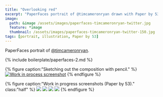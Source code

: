```yaml
---
title: "Overlooking red"
excerpt: "PaperFaces portrait of @timcameronryan drawn with Paper by 53 on an iPad."
image: 
  path: &image /assets/images/paperfaces-timcameronryan-twitter.jpg 
  feature: *image
  thumbnail: /assets/images/paperfaces-timcameronryan-twitter-150.jpg
tags: [portrait, illustration, Paper by 53]
---
```


PaperFaces portrait of [@timcameronryan](https://twitter.com/timcameronryan).

{% include boilerplate/paperfaces-2.md %}

{% figure caption:"Sketching out the composition with pencil." %}
[![Work in process screenshot](/assets/images/paperfaces-timcameronryan-process-1-750.jpg)](/assets/images/paperfaces-timcameronryan-process-1-lg.jpg)
{% endfigure %}

{% figure caption:"Work in progress screenshots (Paper by 53)." class:"half" %}
[![](/assets/images/paperfaces-timcameronryan-process-2-600.jpg)](/assets/images/paperfaces-timcameronryan-process-2-lg.jpg)
[![](/assets/images/paperfaces-timcameronryan-process-3-600.jpg)](/assets/images/paperfaces-timcameronryan-process-3-lg.jpg)
[![](/assets/images/paperfaces-timcameronryan-process-4-600.jpg)](/assets/images/paperfaces-timcameronryan-process-4-lg.jpg)
[![](/assets/images/paperfaces-timcameronryan-process-5-600.jpg)](/assets/images/paperfaces-timcameronryan-process-5-lg.jpg)
{% endfigure %}
